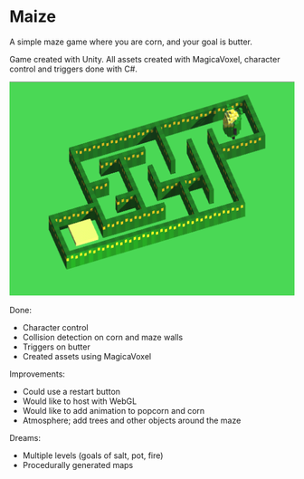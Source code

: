 # Maize
A simple maze game where you are corn, and your goal is butter.

Game created with Unity. All assets created with MagicaVoxel, character control and triggers done with C#.

![Screenshot](Images/Corn.png)

Done:
- Character control
- Collision detection on corn and maze walls
- Triggers on butter
- Created assets using MagicaVoxel

Improvements:
- Could use a restart button
- Would like to host with WebGL
- Would like to add animation to popcorn and corn
- Atmosphere; add trees and other objects around the maze

Dreams:
- Multiple levels (goals of salt, pot, fire)
- Procedurally generated maps
